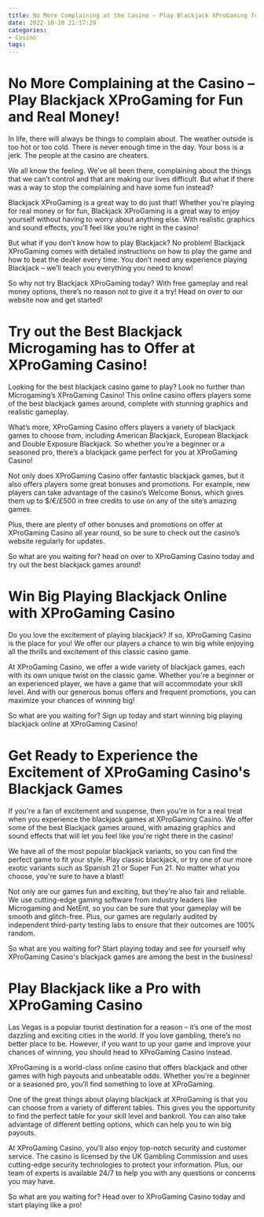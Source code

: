 ```yaml
---
title: No More Complaining at the Casino – Play Blackjack XProGaming for Fun and Real Money!
date: 2022-10-10 21:17:29
categories:
- Casino
tags:
---
```



#  No More Complaining at the Casino – Play Blackjack XProGaming for Fun and Real Money!

In life, there will always be things to complain about. The weather outside is too hot or too cold. There is never enough time in the day. Your boss is a jerk. The people at the casino are cheaters.

We all know the feeling. We’ve all been there, complaining about the things that we can’t control and that are making our lives difficult. But what if there was a way to stop the complaining and have some fun instead?

Blackjack XProGaming is a great way to do just that! Whether you’re playing for real money or for fun, Blackjack XProGaming is a great way to enjoy yourself without having to worry about anything else. With realistic graphics and sound effects, you’ll feel like you’re right in the casino!

But what if you don’t know how to play Blackjack? No problem! Blackjack XProGaming comes with detailed instructions on how to play the game and how to beat the dealer every time. You don’t need any experience playing Blackjack – we’ll teach you everything you need to know!

So why not try Blackjack XProGaming today? With free gameplay and real money options, there’s no reason not to give it a try! Head on over to our website now and get started!

#  Try out the Best Blackjack Microgaming has to Offer at XProGaming Casino!

Looking for the best blackjack casino game to play? Look no further than Microgaming’s XProGaming Casino! This online casino offers players some of the best blackjack games around, complete with stunning graphics and realistic gameplay.

What’s more, XProGaming Casino offers players a variety of blackjack games to choose from, including American Blackjack, European Blackjack and Double Exposure Blackjack. So whether you’re a beginner or a seasoned pro, there’s a blackjack game perfect for you at XProGaming Casino!

Not only does XProGaming Casino offer fantastic blackjack games, but it also offers players some great bonuses and promotions. For example, new players can take advantage of the casino’s Welcome Bonus, which gives them up to $/€/£500 in free credits to use on any of the site’s amazing games.

 Plus, there are plenty of other bonuses and promotions on offer at XProGaming Casino all year round, so be sure to check out the casino’s website regularly for updates.

So what are you waiting for? head on over to XProGaming Casino today and try out the best blackjack games around!

#  Win Big Playing Blackjack Online with XProGaming Casino

Do you love the excitement of playing blackjack? If so, XProGaming Casino is the place for you! We offer our players a chance to win big while enjoying all the thrills and excitement of this classic casino game.

At XProGaming Casino, we offer a wide variety of blackjack games, each with its own unique twist on the classic game. Whether you're a beginner or an experienced player, we have a game that will accommodate your skill level. And with our generous bonus offers and frequent promotions, you can maximize your chances of winning big!

So what are you waiting for? Sign up today and start winning big playing blackjack online at XProGaming Casino!

#  Get Ready to Experience the Excitement of XProGaming Casino's Blackjack Games

If you're a fan of excitement and suspense, then you're in for a real treat when you experience the blackjack games at XProGaming Casino. We offer some of the best Blackjack games around, with amazing graphics and sound effects that will let you feel like you're right there in the casino!

We have all of the most popular blackjack variants, so you can find the perfect game to fit your style. Play classic blackjack, or try one of our more exotic variants such as Spanish 21 or Super Fun 21. No matter what you choose, you're sure to have a blast!

Not only are our games fun and exciting, but they're also fair and reliable. We use cutting-edge gaming software from industry leaders like Microgaming and NetEnt, so you can be sure that your gameplay will be smooth and glitch-free. Plus, our games are regularly audited by independent third-party testing labs to ensure that their outcomes are 100% random.

So what are you waiting for? Start playing today and see for yourself why XProGaming Casino's blackjack games are among the best in the business!

#  Play Blackjack like a Pro with XProGaming Casino

Las Vegas is a popular tourist destination for a reason – it’s one of the most dazzling and exciting cities in the world. If you love gambling, there’s no better place to be. However, if you want to up your game and improve your chances of winning, you should head to XProGaming Casino instead.

XProGaming is a world-class online casino that offers blackjack and other games with high payouts and unbeatable odds. Whether you’re a beginner or a seasoned pro, you’ll find something to love at XProGaming.

One of the great things about playing blackjack at XProGaming is that you can choose from a variety of different tables. This gives you the opportunity to find the perfect table for your skill level and bankroll. You can also take advantage of different betting options, which can help you to win big payouts.

At XProGaming Casino, you’ll also enjoy top-notch security and customer service. The casino is licensed by the UK Gambling Commission and uses cutting-edge security technologies to protect your information. Plus, our team of experts is available 24/7 to help you with any questions or concerns you may have.

So what are you waiting for? Head over to XProGaming Casino today and start playing like a pro!